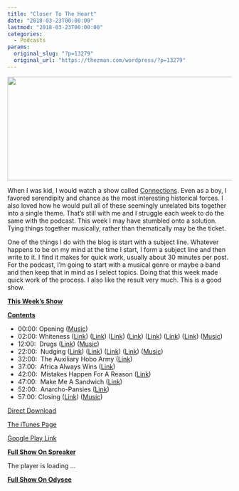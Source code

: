 ```yaml
---
title: "Closer To The Heart"
date: "2018-03-23T00:00:00"
lastmod: "2018-03-23T00:00:00"
categories:
  - Podcasts
params:
  original_slug: "?p=13279"
  original_url: "https://thezman.com/wordpress/?p=13279"
---
```


[<img
src="http://thezman.com/wordpress/wp-content/uploads/2018/01/Power-Hour.png"
decoding="async" width="600" height="233" />](http://thezman.com/wordpress/wp-content/uploads/2018/01/Power-Hour.png)

When I was kid, I would watch a show called
<a href="https://en.wikipedia.org/wiki/Connections_(TV_series)"
rel="noopener" target="_blank">Connections</a>. Even as a boy, I favored
serendipity and chance as the most interesting historical forces. I also
loved how he would pull all of these seemingly unrelated bits together
into a single theme. That’s still with me and I struggle each week to do
the same with the podcast. This week I may have stumbled onto a
solution. Tying things together musically, rather than thematically may
be the ticket.

One of the things I do with the blog is start with a subject line.
Whatever happens to be on my mind at the time I start, I form a subject
line and then write to it. I find it makes for quick work, usually about
30 minutes per post. For the podcast, I’m going to start with a musical
genre or maybe a band and then keep that in mind as I select topics.
Doing that this week made quick work of the process. I also like the
result very much. This is a good show.

**<u>This Week’s Show</u>**

**<u>Contents</u>**

-   00:00: Opening
    (<a href="https://www.youtube.com/watch?v=DDRPtg0kmJU" rel="noopener"
    target="_blank">Music</a>)
-   02:00: Whiteness
    (<a href="https://link.springer.com/article/10.1007/s11422-017-9854-9"
    rel="noopener" target="_blank">Link</a>)
    (<a href="https://link.springer.com/book/10.1007/978-94-6209-377-5#about"
    rel="noopener" target="_blank">Link</a>)
    (<a href="http://journals.sagepub.com/doi/pdf/10.1177/0191453705055488"
    rel="noopener" target="_blank">Link</a>)
    (<a href="https://philosophy.richmond.edu/faculty/lmcwhort/"
    rel="noopener" target="_blank">Link</a>)
    (<a href="http://paulgorski.efoliomn.com/" rel="noopener"
    target="_blank">Link</a>)
    (<a href="http://www.edchange.org/who.html" rel="noopener"
    target="_blank">Link</a>)
    (<a href="http://paulgorski.efoliomn.com/Uploads/CV.docx" rel="noopener"
    target="_blank">Link</a>)
    (<a href="https://www.youtube.com/watch?v=U50vF__ui_E" rel="noopener"
    target="_blank">Music</a>)
-   12:00:  Drugs (<a
    href="https://www.washingtonpost.com/news/national/wp/2018/03/16/feature/californias-outlaw-marijuana-culture-faces-a-harsh-reckoning-legal-weed/?utm_term=.a96a637f0775"
    rel="noopener" target="_blank">Link</a>)
    (<a href="https://www.youtube.com/watch?v=qnXRwmcKnes" rel="noopener"
    target="_blank">Music</a>)
-   22:00:  Nudging (<a
    href="https://www.fastcompany.com/40546112/police-are-asking-google-to-provide-user-data-for-all-people-near-crime-scenes"
    rel="noopener" target="_blank">Link</a>) (<a
    href="https://www.westernjournal.com/confirmed-facebooks-recent-algorithm-change-is-crushing-conservative-voices-boosting-liberals/"
    rel="noopener" target="_blank">Link</a>) (<a
    href="https://ca.news.yahoo.com/france-tougher-social-media-hate-speech-pm-131005900--business.html"
    rel="noopener" target="_blank">Link</a>) (<a
    href="https://www.independent.co.uk/news/world/asia/china-social-credit-barred-flights-trains-president-xi-jinping-national-development-reform-a8260941.html"
    rel="noopener" target="_blank">Link</a>)
    (<a href="https://www.youtube.com/watch?v=FAvQSkK8Z8U" rel="noopener"
    target="_blank">Music</a>)
-   32:00:  The Auxiliary Hobo Army (<a
    href="https://www.theguardian.com/us-news/2018/mar/15/us-senate-candidate-proposes-arming-homeless-people-with-shotguns?CMP=fb_gu"
    rel="noopener" target="_blank">Link</a>)
-   37:00:  Africa Always Wins (<a
    href="https://www.judicialwatch.org/blog/2018/03/city-highest-per-capita-murder-rate-starts-defense-fund-illegal-aliens/"
    rel="noopener" target="_blank">Link</a>)
-   42:00:  Mistakes Happen For A Reason (<a
    href="https://bloodyshovel.wordpress.com/2018/03/09/mistakes-happen-for-a-reason/"
    rel="noopener" target="_blank">Link</a>)
-   47:00:  Make Me A Sandwich
    (<a href="https://www.thecollegefix.com/post/42382/" rel="noopener"
    target="_blank">Link</a>)
-   52:00:  Anarcho-Pansies (<a
    href="https://reason.com/archives/2018/03/15/jeff-sessions-immigration-lies"
    rel="noopener" target="_blank">Link</a>)
-   57:00: Closing (<a
    href="http://www.baltimoresun.com/g00/news/maryland/baltimore-city/bs-md-census-estimate-population-20180322-story.html"
    rel="noopener" target="_blank">Link</a>)
    (<a href="https://www.youtube.com/watch?v=78oc5uruSlg" rel="noopener"
    target="_blank">Music</a>)

<a href="https://api.spreaker.com/v2/episodes/14362985/download.mp3"
rel="noopener" target="_blank">Direct Download</a>

<a
href="https://itunes.apple.com/us/podcast/the-z-blog-power-hour/id1262799640?mt=2"
rel="noopener" target="_blank">The iTunes Page</a>

<a
href="https://playmusic.app.goo.gl/?ibi=com.google.PlayMusic&amp;isi=691797987&amp;ius=googleplaymusic&amp;link=https://play.google.com/music/m/Ign2aae4ofqi7ih4zik5ipqtv3y?t%3DThe_Z_Blog_Power_Hour%26pcampaignid%3DMKT-na-all-co-pr-mu-pod-16"
rel="noopener" target="_blank">Google Play Link</a>

**<u>Full Show On Spreaker</u>**

The player is loading ...

<span class="widget_spinner dark"></span>

**<u>Full Show On Odysee</u>**
